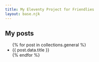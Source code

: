 ```yaml
---
title: My Eleventy Project for Friendlies
layout: base.njk
---
```


## My posts

<ul>
{% for post in collections.general %}
  <li>{{ post.data.title }}</li>
{% endfor %}
</ul>
